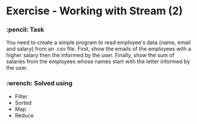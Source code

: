 <h1> Exercise - Working with Stream (2) </h1>                              

<h3> :pencil: Task </h3>
<p>You need to create a simple program to read employee's data (name, email and salary) from an .csv file. First, show the emails of the employees with a higher 
salary then the informed by the user. Finally, show the sum of salaries from the employees whose names start with the letter informed by the user.</p>

<h3> :wrench: Solved using  </h3>
<ul>
  <li>Filter</li>
  <li>Sorted</li>
  <li>Map</li>
  <li>Reduce</li>
</ul>

